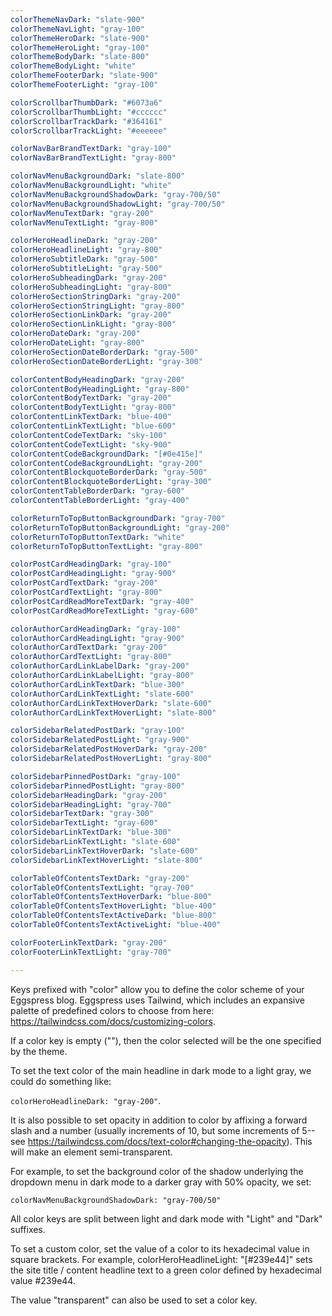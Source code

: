 ```yaml
---
colorThemeNavDark: "slate-900"
colorThemeNavLight: "gray-100"
colorThemeHeroDark: "slate-900"
colorThemeHeroLight: "gray-100"
colorThemeBodyDark: "slate-800"
colorThemeBodyLight: "white"
colorThemeFooterDark: "slate-900"
colorThemeFooterLight: "gray-100"

colorScrollbarThumbDark: "#6073a6"
colorScrollbarThumbLight: "#cccccc"
colorScrollbarTrackDark: "#364161"
colorScrollbarTrackLight: "#eeeeee"

colorNavBarBrandTextDark: "gray-100"
colorNavBarBrandTextLight: "gray-800"

colorNavMenuBackgroundDark: "slate-800"
colorNavMenuBackgroundLight: "white"
colorNavMenuBackgroundShadowDark: "gray-700/50"
colorNavMenuBackgroundShadowLight: "gray-700/50"
colorNavMenuTextDark: "gray-200"
colorNavMenuTextLight: "gray-800"

colorHeroHeadlineDark: "gray-200"
colorHeroHeadlineLight: "gray-800"
colorHeroSubtitleDark: "gray-500"
colorHeroSubtitleLight: "gray-500"
colorHeroSubheadingDark: "gray-200"
colorHeroSubheadingLight: "gray-800"
colorHeroSectionStringDark: "gray-200"
colorHeroSectionStringLight: "gray-800"
colorHeroSectionLinkDark: "gray-200"
colorHeroSectionLinkLight: "gray-800"
colorHeroDateDark: "gray-200"
colorHeroDateLight: "gray-800"
colorHeroSectionDateBorderDark: "gray-500"
colorHeroSectionDateBorderLight: "gray-300"

colorContentBodyHeadingDark: "gray-200"
colorContentBodyHeadingLight: "gray-800"
colorContentBodyTextDark: "gray-200"
colorContentBodyTextLight: "gray-800"
colorContentLinkTextDark: "blue-400"
colorContentLinkTextLight: "blue-600"
colorContentCodeTextDark: "sky-100"
colorContentCodeTextLight: "sky-900"
colorContentCodeBackgroundDark: "[#0e415e]"
colorContentCodeBackgroundLight: "gray-200"
colorContentBlockquoteBorderDark: "gray-500"
colorContentBlockquoteBorderLight: "gray-300"
colorContentTableBorderDark: "gray-600"
colorContentTableBorderLight: "gray-400"

colorReturnToTopButtonBackgroundDark: "gray-700"
colorReturnToTopButtonBackgroundLight: "gray-200"
colorReturnToTopButtonTextDark: "white"
colorReturnToTopButtonTextLight: "gray-800"

colorPostCardHeadingDark: "gray-100"
colorPostCardHeadingLight: "gray-900"
colorPostCardTextDark: "gray-200"
colorPostCardTextLight: "gray-800"
colorPostCardReadMoreTextDark: "gray-400"
colorPostCardReadMoreTextLight: "gray-600"

colorAuthorCardHeadingDark: "gray-100"
colorAuthorCardHeadingLight: "gray-900"
colorAuthorCardTextDark: "gray-200"
colorAuthorCardTextLight: "gray-800"
colorAuthorCardLinkLabelDark: "gray-200"
colorAuthorCardLinkLabelLight: "gray-800"
colorAuthorCardLinkTextDark: "blue-300"
colorAuthorCardLinkTextLight: "slate-600"
colorAuthorCardLinkTextHoverDark: "slate-600"
colorAuthorCardLinkTextHoverLight: "slate-800"

colorSidebarRelatedPostDark: "gray-100"
colorSidebarRelatedPostLight: "gray-900"
colorSidebarRelatedPostHoverDark: "gray-200"
colorSidebarRelatedPostHoverLight: "gray-800"

colorSidebarPinnedPostDark: "gray-100"
colorSidebarPinnedPostLight: "gray-800"
colorSidebarHeadingDark: "gray-200"
colorSidebarHeadingLight: "gray-700"
colorSidebarTextDark: "gray-300"
colorSidebarTextLight: "gray-600"
colorSidebarLinkTextDark: "blue-300"
colorSidebarLinkTextLight: "slate-600"
colorSidebarLinkTextHoverDark: "slate-600"
colorSidebarLinkTextHoverLight: "slate-800"

colorTableOfContentsTextDark: "gray-200"
colorTableOfContentsTextLight: "gray-700"
colorTableOfContentsTextHoverDark: "blue-800"
colorTableOfContentsTextHoverLight: "blue-400"
colorTableOfContentsTextActiveDark: "blue-800"
colorTableOfContentsTextActiveLight: "blue-400"

colorFooterLinkTextDark: "gray-200"
colorFooterLinkTextLight: "gray-700"

---
```


Keys prefixed with "color" allow you to define the color scheme of your Eggspress blog. Eggspress uses Tailwind, which includes an expansive palette of predefined colors to choose from here: https://tailwindcss.com/docs/customizing-colors.

If a color key is empty (""), then the color selected will be the one specified by the theme.

To set the text color of the main headline in dark mode to a light gray, we could do something like:

`colorHeroHeadlineDark: "gray-200"`.

It is also possible to set opacity in addition to color by affixing a forward slash and a number (usually increments of 10, but some increments of 5-- see https://tailwindcss.com/docs/text-color#changing-the-opacity). This will make an element semi-transparent.

For example, to set the background color of the shadow underlying the dropdown menu in dark mode to a darker gray with 50% opacity, we set:

`colorNavMenuBackgroundShadowDark: "gray-700/50"`

All color keys are split between light and dark mode with "Light" and "Dark" suffixes.

To set a custom color, set the value of a color to its hexadecimal value in square brackets. For example, colorHeroHeadlineLight: "[#239e44]" sets the site title / content headline text to a green color defined by hexadecimal value #239e44.

The value "transparent" can also be used to set a color key.